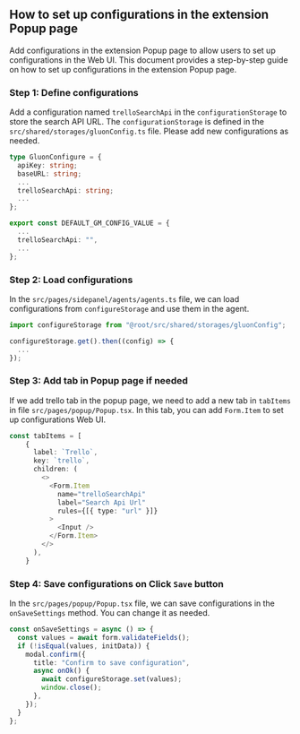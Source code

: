 ## How to set up configurations in the extension Popup page

Add configurations in the extension Popup page to allow users to set up configurations in the Web UI. This document provides a step-by-step guide on how to set up configurations in the extension Popup page.

### Step 1: Define configurations
Add a configuration named `trelloSearchApi` in the `configurationStorage` to store the search API URL.
The `configurationStorage` is defined in the `src/shared/storages/gluonConfig.ts` file. Please add new configurations as needed.
```typescript
type GluonConfigure = {
  apiKey: string;
  baseURL: string;
  ...
  trelloSearchApi: string;
  ...
};

export const DEFAULT_GM_CONFIG_VALUE = {
  ...
  trelloSearchApi: "",
  ...
};
```

### Step 2: Load configurations

In the `src/pages/sidepanel/agents/agents.ts` file, we can load configurations from `configureStorage` and use them in the agent.
```typescript
import configureStorage from "@root/src/shared/storages/gluonConfig";

configureStorage.get().then((config) => {
  ...
});
```


### Step 3: Add tab in Popup page if needed
If we add trello tab in the popup page, we need to add a new tab in `tabItems` in file `src/pages/popup/Popup.tsx`. In this tab, you can add `Form.Item` to set up configurations Web UI.
```typescript
const tabItems = [
    {
      label: `Trello`,
      key: `trello`,
      children: (
        <>
          <Form.Item
            name="trelloSearchApi"
            label="Search Api Url"
            rules={[{ type: "url" }]}
          >
            <Input />
          </Form.Item>
        </>
      ),
    }
```

### Step 4: Save configurations on Click `Save` button
In the `src/pages/popup/Popup.tsx` file, we can save configurations in the `onSaveSettings` method. You can change it as needed.
```typescript
const onSaveSettings = async () => {
  const values = await form.validateFields();
  if (!isEqual(values, initData)) {
    modal.confirm({
      title: "Confirm to save configuration",
      async onOk() {
        await configureStorage.set(values);
        window.close();
      },
    });
  }
};
```
